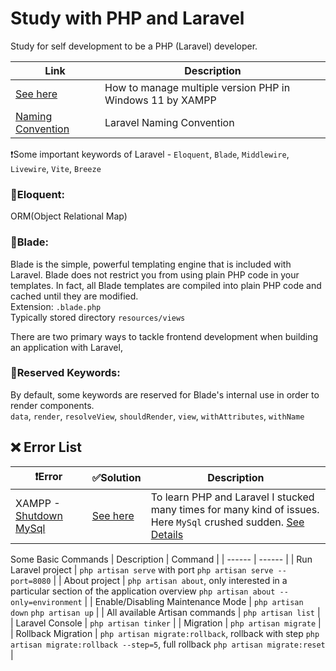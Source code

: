 # Study with PHP and Laravel
Study for self development to be a PHP (Laravel) developer.

| Link | Description |
| ------ | ------ |
| [See here](https://stackoverflow.com/questions/45790160/is-there-way-to-use-two-php-versions-in-xampp) | How to manage multiple version PHP in Windows 11 by XAMPP |
| [Naming Convention](https://webdevetc.com/blog/laravel-naming-conventions) | Laravel Naming Convention |


❗Some important keywords of Laravel - 
`Eloquent`, `Blade`, `Middlewire`, `Livewire`, `Vite`, `Breeze`

### 🔰Eloquent: ### 
ORM(Object Relational Map)

### 🔰Blade: ### 
Blade is the simple, powerful templating engine that is included with Laravel. Blade does not restrict you from using plain PHP code in your templates. In fact, all Blade templates are compiled into plain PHP code and cached until they are modified. 
<br>Extension: `.blade.php` 
<br>Typically stored directory `resources/views`

There are two primary ways to tackle frontend development when building an application with Laravel,

### 🔰Reserved Keywords: ###
By default, some keywords are reserved for Blade's internal use in order to render components.<br>
`data`, `render`, `resolveView`, `shouldRender`, `view`, `withAttributes`, `withName`


## ❌ Error List ##
| ❗Error | ✅Solution | Description |
| ------ | ------ |------ |
| XAMPP - [Shutdown MySql](https://i.stack.imgur.com/j8ntw.png) | [See here](https://i.stack.imgur.com/uyvBO.png) | To learn PHP and Laravel I stucked many times for many kind of issues. Here `MySql` crushed sudden. [See Details](https://stackoverflow.com/questions/18022809/how-to-solve-error-mysql-shutdown-unexpectedly) |

Some Basic Commands
| Description | Command |
| ------ | ------ |
| Run Laravel project | `php artisan serve` with port `php artisan serve --port=8080` |
| About project | `php artisan about`, only interested in a particular section of the application overview `php artisan about --only=environment` |
| Enable/Disabling Maintenance Mode | `php artisan down` `php artisan up` |
| All available Artisan commands  | `php artisan list` |
| Laravel Console  | `php artisan tinker` |
| Migration  | `php artisan migrate` |
| Rollback Migration  | `php artisan migrate:rollback`, rollback with step `php artisan migrate:rollback --step=5`, full rollback `php artisan migrate:reset` |


